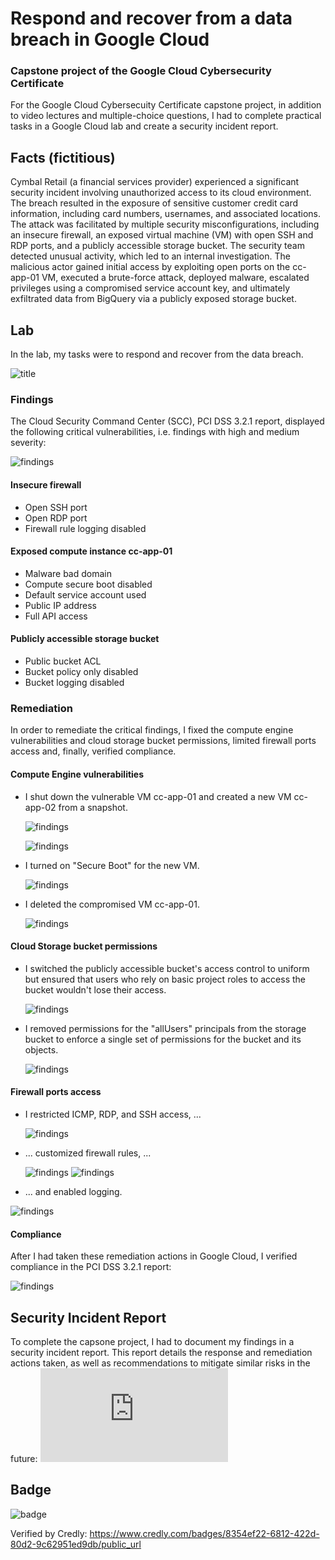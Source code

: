 # Respond and recover from a data breach in Google Cloud
### Capstone project of the Google Cloud Cybersecurity Certificate
For the Google Cloud Cybersecuity Certificate capstone project, in addition to video lectures and multiple-choice questions, I had to complete practical tasks in a Google Cloud lab and create a security incident report.

## Facts (fictitious)
Cymbal Retail (a financial services provider) experienced a significant security incident involving unauthorized access to its cloud environment. The breach resulted in the exposure of sensitive customer
credit card information, including card numbers, usernames, and associated locations. The attack was facilitated by multiple security misconfigurations, including an insecure firewall, an exposed virtual
machine (VM) with open SSH and RDP ports, and a publicly accessible storage bucket. The security team detected unusual activity, which led to an internal investigation. The malicious actor gained initial
access by exploiting open ports on the cc-app-01 VM, executed a brute-force attack, deployed malware, escalated privileges using a compromised service account key, and ultimately exfiltrated data from
BigQuery via a publicly exposed storage bucket.

## Lab
In the lab, my tasks were to respond and recover from the data breach.

![title](https://github.com/january1073/training/blob/main/google/google_cloud_cybersecurity/capstone/0_screenshot_title.png)

### Findings
The Cloud Security Command Center (SCC), PCI DSS 3.2.1 report, displayed the following critical vulnerabilities, i.e. findings with high and medium severity:

![findings](https://github.com/january1073/training/blob/main/google/google_cloud_cybersecurity/capstone/screenshot02.png)

#### Insecure firewall
- Open SSH port
- Open RDP port
- Firewall rule logging disabled

#### Exposed compute instance cc-app-01
- Malware bad domain
- Compute secure boot disabled
- Default service account used
- Public IP address
- Full API access

#### Publicly accessible storage bucket
- Public bucket ACL
- Bucket policy only disabled
- Bucket logging disabled

### Remediation
In order to remediate the critical findings, I fixed the compute engine vulnerabilities and cloud storage bucket permissions, limited firewall ports access and, finally, verified compliance.

#### Compute Engine vulnerabilities

- I shut down the vulnerable VM cc-app-01 and created a new VM cc-app-02 from a snapshot.

  ![findings](https://github.com/january1073/training/blob/main/google/google_cloud_cybersecurity/capstone/screenshot03.png)

  ![findings](https://github.com/january1073/training/blob/main/google/google_cloud_cybersecurity/capstone/screenshot04.png)

- I turned on "Secure Boot" for the new VM.

  ![findings](https://github.com/january1073/training/blob/main/google/google_cloud_cybersecurity/capstone/screenshot05.png)

- I deleted the compromised VM cc-app-01.

  ![findings](https://github.com/january1073/training/blob/main/google/google_cloud_cybersecurity/capstone/screenshot06.png)

#### Cloud Storage bucket permissions

- I switched the publicly accessible bucket's access control to uniform but ensured that users who rely on basic project roles to access the bucket wouldn't lose their access.

  ![findings](https://github.com/january1073/training/blob/main/google/google_cloud_cybersecurity/capstone/screenshot08.png)

- I removed permissions for the "allUsers" principals from the storage bucket to enforce a single set of permissions for the bucket and its objects.

  ![findings](https://github.com/january1073/training/blob/main/google/google_cloud_cybersecurity/capstone/screenshot09.png)

#### Firewall ports access

- I restricted ICMP, RDP, and SSH access, ...

  ![findings](https://github.com/january1073/training/blob/main/google/google_cloud_cybersecurity/capstone/screenshot12.png)

- ... customized firewall rules, ...

  ![findings](https://github.com/january1073/training/blob/main/google/google_cloud_cybersecurity/capstone/screenshot10.png)
  ![findings](https://github.com/january1073/training/blob/main/google/google_cloud_cybersecurity/capstone/screenshot11.png)

- ... and enabled logging.

![findings](https://github.com/january1073/training/blob/main/google/google_cloud_cybersecurity/capstone/screenshot13.png)


#### Compliance
After I had taken these remediation actions in Google Cloud, I verified compliance in the PCI DSS 3.2.1 report:

![findings](https://github.com/january1073/training/blob/main/google/google_cloud_cybersecurity/capstone/screenshot14.png)

## Security Incident Report

To complete the capsone project, I had to document my findings in a security incident report. This report details the response and remediation actions taken, as well as recommendations to mitigate similar risks in the future: ![final report](https://github.com/january1073/training/blob/main/google/google_cloud_cybersecurity/capstone/capstone_final_report.pdf)

## Badge

![badge](https://github.com/january1073/training/blob/main/google/google_cloud_cybersecurity/capstone/google_cloud_cybersecurity_badge.png)

Verified by Credly: https://www.credly.com/badges/8354ef22-6812-422d-80d2-9c62951ed9db/public_url
